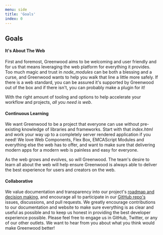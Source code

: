 ```yaml
---
menu: side
title: 'Goals'
index: 0
---
```


## Goals

#### It's About The Web

First and foremost, Greenwood aims to be welcoming and user friendly and for us that means leveraging the web platform for everything it provides.  Too much magic and trust in _node_modules_ can be both a blessing and a curse, and Greenwood wants to help you walk that line a little more safely.  If there is a web standard, you can be assured it's supported by Greenwood out of the box and if there isn't, you can probably make a plugin for it!

With the right amount of tooling and options to help accelerate your workflow and projects,  _all you need is web_.

#### Continuous Learning

We want Greenwood to be a project that everyone can use without pre-existing knowledge of libraries and frameworks.  Start with that _index.html_ and work your way up to a completely server rendered application if you need!  We love Web Components, Flex Box, EMCAScript Modules and everything else the web has to offer, and want to make sure that delivering modern apps for a modern web is painless and easy for everyone.

As the web grows and evolves, so will Greenwood.  The team's desire to learn all about the web will help ensure Greenwood is always able to deliver the best experience for users and creators on the web.

#### Collaborative

We value documentation and transparency into our project's [roadmap and decision making](https://github.com/ProjectEvergreen/greenwood/projects), and encourage all to participate in our [GitHub repo's](https://github.com/ProjectEvergreen/greenwood) issues, discussions, and pull requests.  We greatly encourage contributions to our documentation and website to make sure everything is as clear and useful as possible and to keep us honest in providing the best developer experience possible.  Please feel free to engage us in GitHub, Twitter, or any of our other outlets.  We want to hear from you about what you think would make Greenwood better!
